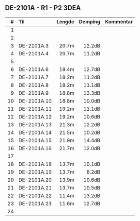 ## DE-2101A - R1 - P2   3DEA

|  #  |        Til       |Lengde|Demping|Kommentar|
|----:|:-----------------|-----:|------:|:--------|
|    1|                  |      |       |         |
|    2|                  |      |       |         |
|    3|DE-2101A.3        | 20.7m| 12.2dB|         |
|    4|DE-2101A.4        | 20.7m| 11.2dB|         |
|    5|                  |      |       |         |
|    6|DE-2101A.6        | 19.4m| 12.7dB|         |
|    7|DE-2101A.7        | 18.2m| 11.2dB|         |
|    8|DE-2101A.8        | 18.2m| 11.1dB|         |
|    9|DE-2101A.9        | 18.8m| 13.3dB|         |
|   10|DE-2101A.10       | 18.8m| 10.0dB|         |
|   11|DE-2101A.11       | 19.2m| 11.1dB|         |
|   12|DE-2101A.12       | 19.2m| 10.6dB|         |
|   13|DE-2101A.13       | 21.3m| 12.2dB|         |
|   14|DE-2101A.14       | 21.5m| 10.2dB|         |
|   15|DE-2101A.15       | 21.9m| 14.4dB|         |
|   16|DE-2101A.16       | 21.7m| 12.0dB|         |
|   17|                  |      |       |         |
|   18|DE-2101A.18       | 13.7m| 10.1dB|         |
|   19|DE-2101A.19       | 13.7m|  8.2dB|         |
|   20|DE-2101A.20       | 13.9m| 10.6dB|         |
|   21|DE-2101A.21       | 13.7m| 10.5dB|         |
|   22|DE-2101A.22       | 11.4m| 13.2dB|         |
|   23|DE-2101A.23       | 11.6m| 12.7dB|         |
|   24|                  |      |       |         |